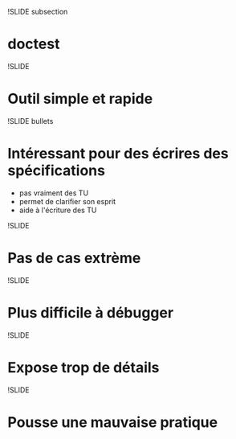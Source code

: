 !SLIDE subsection

# doctest

!SLIDE

# Outil simple et rapide

!SLIDE bullets

# Intéressant pour des écrires des spécifications
* pas vraiment des TU
* permet de clarifier son esprit
* aide à l&#39;écriture des TU

!SLIDE

# Pas de cas extrème

!SLIDE

# Plus difficile à débugger

!SLIDE

# Expose trop de détails

!SLIDE

# Pousse une mauvaise pratique
